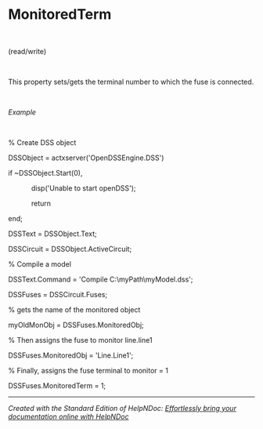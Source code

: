 # MonitoredTerm

&nbsp;

(read/write)

&nbsp;

This property sets/gets the terminal number to which the fuse is connected.

&nbsp;

*Example*

&nbsp;

% Create DSS object

DSSObject = actxserver('OpenDSSEngine.DSS')

if ~DSSObject.Start(0),

&nbsp; &nbsp; &nbsp; &nbsp; &nbsp; &nbsp; disp('Unable to start openDSS');

&nbsp; &nbsp; &nbsp; &nbsp; &nbsp; &nbsp; return

end;

DSSText = DSSObject.Text;

DSSCircuit = DSSObject.ActiveCircuit;

% Compile a model &nbsp; &nbsp;

DSSText.Command = 'Compile C:\\myPath\\myModel.dss';

DSSFuses = DSSCircuit.Fuses;

% gets the name of the monitored object

myOldMonObj = DSSFuses.MonitoredObj;

% Then assigns the fuse to monitor line.line1

DSSFuses.MonitoredObj = 'Line.Line1';

% Finally, assigns the fuse terminal to monitor = 1

DSSFuses.MonitoredTerm = 1;

***
_Created with the Standard Edition of HelpNDoc: [Effortlessly bring your documentation online with HelpNDoc](<https://www.helpndoc.com/feature-tour/produce-html-websites/>)_
